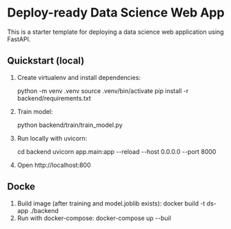 # Deploy-ready Data Science Web App

This is a starter template for deploying a data science web application using FastAPI.

## Quickstart (local)

1. Create virtualenv and install dependencies:

   python -m venv .venv
   source .venv/bin/activate
   pip install -r backend/requirements.txt

2. Train model:

   python backend/train/train_model.py

3. Run locally with uvicorn:

   cd backend
   uvicorn app.main:app --reload --host 0.0.0.0 --port 8000

4. Open http://localhost:800

## Docke

1. Build image (after training and model.joblib exists):
   docker build -t ds-app ./backend
2. Run with docker-compose:
   docker-compose up --buil 